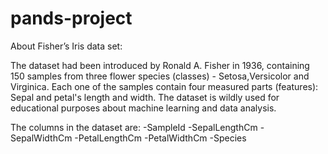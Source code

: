 # pands-project

About Fisher’s Iris data set:

The dataset had been introduced by Ronald A. Fisher in 1936, containing 150 samples from three flower species (classes) - Setosa,Versicolor and Virginica. Each one of the samples contain four measured parts (features): Sepal and petal's length and width. The dataset is wildly used for educational purposes about machine learning and data analysis.

The columns in the dataset are: 
-SampleId
-SepalLengthCm
-SepalWidthCm
-PetalLengthCm
-PetalWidthCm
-Species





